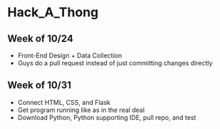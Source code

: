 # Hack_A_Thong

## Week of 10/24
- Front-End Design + Data Collection
- Guys do a pull request instead of just committing changes directly

## Week of 10/31
- Connect HTML, CSS, and Flask
- Get program running like as in the real deal
- Download Python, Python supporting IDE, pull repo, and test 
